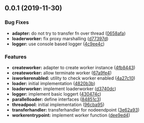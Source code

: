 <a name="0.0.1"></a>
## 0.0.1 (2019-11-30)


### Bug Fixes

* **adapter:** do not try to transfer fn over thread ([0658afa](https://github.com/kwonoj/webpack-loader-worker/commit/0658afa))
* **loaderworker:** fix proxy marshalling ([d77397d](https://github.com/kwonoj/webpack-loader-worker/commit/d77397d))
* **logger:** use console based logger ([4c9ee4c](https://github.com/kwonoj/webpack-loader-worker/commit/4c9ee4c))


### Features

* **createworker:** adapter to create worker instance ([4fb8443](https://github.com/kwonoj/webpack-loader-worker/commit/4fb8443))
* **createworker:** allow terminate worker ([67a9fe4](https://github.com/kwonoj/webpack-loader-worker/commit/67a9fe4))
* **isworkerenabled:** utility to check worker enabled ([4a27c10](https://github.com/kwonoj/webpack-loader-worker/commit/4a27c10))
* **loader:** initial implementation ([4820b3b](https://github.com/kwonoj/webpack-loader-worker/commit/4820b3b))
* **loaderworker:** implement loaderworker ([d3740dc](https://github.com/kwonoj/webpack-loader-worker/commit/d3740dc))
* **logger:** implement basic loggert ([430474c](https://github.com/kwonoj/webpack-loader-worker/commit/430474c))
* **parallelloader:** define interfaces ([84851c3](https://github.com/kwonoj/webpack-loader-worker/commit/84851c3))
* **threadpool:** initial implementation ([96cba95](https://github.com/kwonoj/webpack-loader-worker/commit/96cba95))
* **transferhandler:** transferhandler for nodeendpoint ([3e62a93](https://github.com/kwonoj/webpack-loader-worker/commit/3e62a93))
* **workerentrypoint:** implement worker function ([dee9ed4](https://github.com/kwonoj/webpack-loader-worker/commit/dee9ed4))



